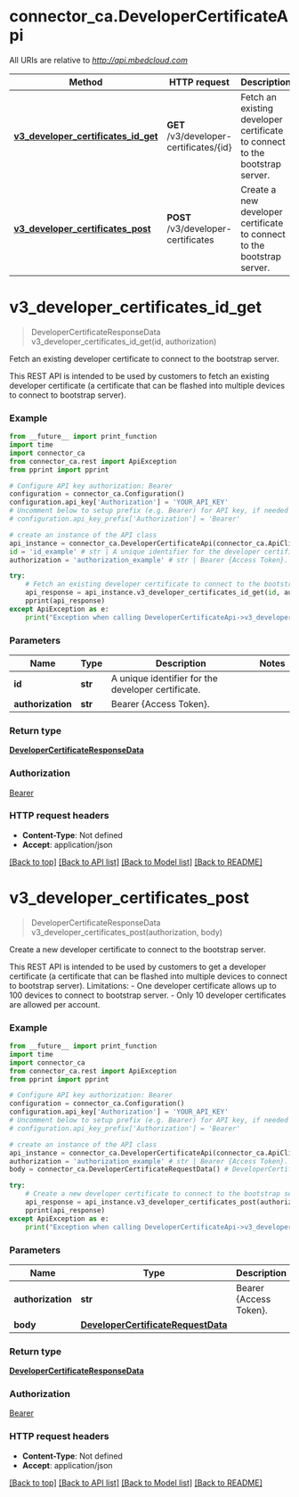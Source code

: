 # connector_ca.DeveloperCertificateApi

All URIs are relative to *http://api.mbedcloud.com*

Method | HTTP request | Description
------------- | ------------- | -------------
[**v3_developer_certificates_id_get**](DeveloperCertificateApi.md#v3_developer_certificates_id_get) | **GET** /v3/developer-certificates/{id} | Fetch an existing developer certificate to connect to the bootstrap server.
[**v3_developer_certificates_post**](DeveloperCertificateApi.md#v3_developer_certificates_post) | **POST** /v3/developer-certificates | Create a new developer certificate to connect to the bootstrap server.


# **v3_developer_certificates_id_get**
> DeveloperCertificateResponseData v3_developer_certificates_id_get(id, authorization)

Fetch an existing developer certificate to connect to the bootstrap server.

This REST API is intended to be used by customers to fetch an existing developer certificate (a certificate that can be flashed into multiple devices to connect to bootstrap server). 

### Example 
```python
from __future__ import print_function
import time
import connector_ca
from connector_ca.rest import ApiException
from pprint import pprint

# Configure API key authorization: Bearer
configuration = connector_ca.Configuration()
configuration.api_key['Authorization'] = 'YOUR_API_KEY'
# Uncomment below to setup prefix (e.g. Bearer) for API key, if needed
# configuration.api_key_prefix['Authorization'] = 'Bearer'

# create an instance of the API class
api_instance = connector_ca.DeveloperCertificateApi(connector_ca.ApiClient(configuration))
id = 'id_example' # str | A unique identifier for the developer certificate. 
authorization = 'authorization_example' # str | Bearer {Access Token}. 

try: 
    # Fetch an existing developer certificate to connect to the bootstrap server.
    api_response = api_instance.v3_developer_certificates_id_get(id, authorization)
    pprint(api_response)
except ApiException as e:
    print("Exception when calling DeveloperCertificateApi->v3_developer_certificates_id_get: %s\n" % e)
```

### Parameters

Name | Type | Description  | Notes
------------- | ------------- | ------------- | -------------
 **id** | **str**| A unique identifier for the developer certificate.  | 
 **authorization** | **str**| Bearer {Access Token}.  | 

### Return type

[**DeveloperCertificateResponseData**](DeveloperCertificateResponseData.md)

### Authorization

[Bearer](../README.md#Bearer)

### HTTP request headers

 - **Content-Type**: Not defined
 - **Accept**: application/json

[[Back to top]](#) [[Back to API list]](../README.md#documentation-for-api-endpoints) [[Back to Model list]](../README.md#documentation-for-models) [[Back to README]](../README.md)

# **v3_developer_certificates_post**
> DeveloperCertificateResponseData v3_developer_certificates_post(authorization, body)

Create a new developer certificate to connect to the bootstrap server.

This REST API is intended to be used by customers to get a developer certificate (a certificate that can be flashed into multiple devices to connect to bootstrap server).  Limitations:    - One developer certificate allows up to 100 devices to connect to bootstrap server.   - Only 10 developer certificates are allowed per account. 

### Example 
```python
from __future__ import print_function
import time
import connector_ca
from connector_ca.rest import ApiException
from pprint import pprint

# Configure API key authorization: Bearer
configuration = connector_ca.Configuration()
configuration.api_key['Authorization'] = 'YOUR_API_KEY'
# Uncomment below to setup prefix (e.g. Bearer) for API key, if needed
# configuration.api_key_prefix['Authorization'] = 'Bearer'

# create an instance of the API class
api_instance = connector_ca.DeveloperCertificateApi(connector_ca.ApiClient(configuration))
authorization = 'authorization_example' # str | Bearer {Access Token}. 
body = connector_ca.DeveloperCertificateRequestData() # DeveloperCertificateRequestData | 

try: 
    # Create a new developer certificate to connect to the bootstrap server.
    api_response = api_instance.v3_developer_certificates_post(authorization, body)
    pprint(api_response)
except ApiException as e:
    print("Exception when calling DeveloperCertificateApi->v3_developer_certificates_post: %s\n" % e)
```

### Parameters

Name | Type | Description  | Notes
------------- | ------------- | ------------- | -------------
 **authorization** | **str**| Bearer {Access Token}.  | 
 **body** | [**DeveloperCertificateRequestData**](DeveloperCertificateRequestData.md)|  | 

### Return type

[**DeveloperCertificateResponseData**](DeveloperCertificateResponseData.md)

### Authorization

[Bearer](../README.md#Bearer)

### HTTP request headers

 - **Content-Type**: Not defined
 - **Accept**: application/json

[[Back to top]](#) [[Back to API list]](../README.md#documentation-for-api-endpoints) [[Back to Model list]](../README.md#documentation-for-models) [[Back to README]](../README.md)

